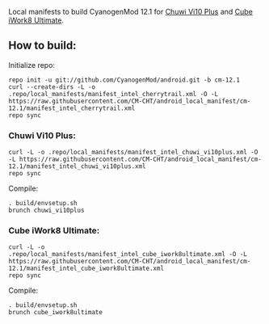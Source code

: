 Local manifests to build CyanogenMod 12.1 for [Chuwi Vi10 Plus](http://www.modaco.com/forums/topic/377890-cyanogenmod-121/) and [Cube iWork8 Ultimate](http://www.modaco.com/forums/topic/377300-cyanogenmod-121/).

How to build:
-------------

Initialize repo:

    repo init -u git://github.com/CyanogenMod/android.git -b cm-12.1
    curl --create-dirs -L -o .repo/local_manifests/manifest_intel_cherrytrail.xml -O -L https://raw.githubusercontent.com/CM-CHT/android_local_manifest/cm-12.1/manifest_intel_cherrytrail.xml
    repo sync

### Chuwi Vi10 Plus:

    curl -L -o .repo/local_manifests/manifest_intel_chuwi_vi10plus.xml -O -L https://raw.githubusercontent.com/CM-CHT/android_local_manifest/cm-12.1/manifest_intel_chuwi_vi10plus.xml
    repo sync

Compile:

    . build/envsetup.sh
    brunch chuwi_vi10plus

### Cube iWork8 Ultimate:

    curl -L -o .repo/local_manifests/manifest_intel_cube_iwork8ultimate.xml -O -L https://raw.githubusercontent.com/CM-CHT/android_local_manifest/cm-12.1/manifest_intel_cube_iwork8ultimate.xml
    repo sync

Compile:

    . build/envsetup.sh
    brunch cube_iwork8ultimate

